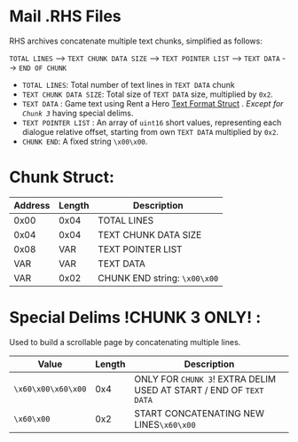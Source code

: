 # Mail .RHS Files

RHS archives concatenate multiple text chunks, simplified as follows:

`TOTAL LINES` --> `TEXT CHUNK DATA SIZE` --> `TEXT POINTER LIST` --> `TEXT DATA` --> `END OF CHUNK`

- `TOTAL LINES`: Total number of text lines in `TEXT DATA` chunk
- `TEXT CHUNK DATA SIZE`: Total size of `TEXT DATA` size, multiplied by `0x2`.
- `TEXT DATA` : Game text using Rent a Hero [Text Format Struct](TEXT_Format.md) . *Except for `Chunk 3`* having special delims.
- `TEXT POINTER LIST` : An array of `uint16` short values, representing each dialogue relative offset, starting from own `TEXT DATA` multiplied by `0x2`.
- `CHUNK END`: A fixed string `\x00\x00`.

# Chunk Struct:

|Address|Length|Description|
|-------|------|-----------|
|0x00|0x04|TOTAL LINES|
|0x04|0x04|TEXT CHUNK DATA SIZE|
|0x08|VAR|TEXT POINTER LIST|
|VAR|VAR|TEXT DATA       |
|VAR|0x02|CHUNK END string: `\x00\x00`|

# Special Delims !CHUNK 3 ONLY! :

Used to build a scrollable page by concatenating multiple lines.

|Value|Length|Description|
|-------|------|-----------|
|`\x60\x00\x60\x00`|0x4| ONLY FOR `CHUNK 3`! EXTRA DELIM USED AT START / END OF `TEXT DATA` |
|`\x60\x00`|0x2|START CONCATENATING NEW LINES`\x60\x00`|










